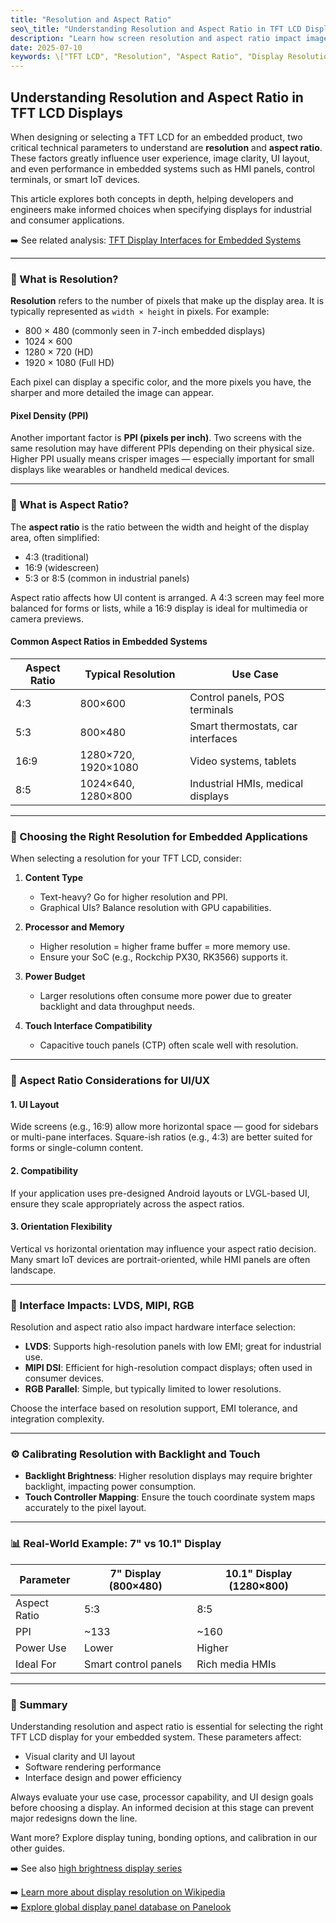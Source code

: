 ```yaml
---
title: "Resolution and Aspect Ratio"
seo\_title: "Understanding Resolution and Aspect Ratio in TFT LCD Displays"
description: "Learn how screen resolution and aspect ratio impact image clarity, UI layout, and compatibility in TFT LCD displays. This guide covers common resolutions, standard aspect ratios, and design considerations for embedded and industrial applications."
date: 2025-07-10
keywords: \["TFT LCD", "Resolution", "Aspect Ratio", "Display Resolution", "Embedded Display","Screen Size"]
---
```


## Understanding Resolution and Aspect Ratio in TFT LCD Displays

When designing or selecting a TFT LCD for an embedded product, two critical technical parameters to understand are **resolution** and **aspect ratio**. These factors greatly influence user experience, image clarity, UI layout, and even performance in embedded systems such as HMI panels, control terminals, or smart IoT devices.

This article explores both concepts in depth, helping developers and engineers make informed choices when specifying displays for industrial and consumer applications.

➡️ See related analysis: [TFT Display Interfaces for Embedded Systems](https://sites.google.com/view/embedded-sbc/display-interface)

---

### 📀 What is Resolution?

**Resolution** refers to the number of pixels that make up the display area. It is typically represented as `width × height` in pixels. For example:

* 800 × 480 (commonly seen in 7-inch embedded displays)
* 1024 × 600
* 1280 × 720 (HD)
* 1920 × 1080 (Full HD)

Each pixel can display a specific color, and the more pixels you have, the sharper and more detailed the image can appear.

#### Pixel Density (PPI)

Another important factor is **PPI (pixels per inch)**. Two screens with the same resolution may have different PPIs depending on their physical size. Higher PPI usually means crisper images — especially important for small displays like wearables or handheld medical devices.

---

### 📏 What is Aspect Ratio?

The **aspect ratio** is the ratio between the width and height of the display area, often simplified:

* 4:3 (traditional)
* 16:9 (widescreen)
* 5:3 or 8:5 (common in industrial panels)

Aspect ratio affects how UI content is arranged. A 4:3 screen may feel more balanced for forms or lists, while a 16:9 display is ideal for multimedia or camera previews.

#### Common Aspect Ratios in Embedded Systems

| Aspect Ratio | Typical Resolution  | Use Case                          |
| ------------ | ------------------- | --------------------------------- |
| 4:3          | 800×600             | Control panels, POS terminals     |
| 5:3          | 800×480             | Smart thermostats, car interfaces |
| 16:9         | 1280×720, 1920×1080 | Video systems, tablets            |
| 8:5          | 1024×640, 1280×800  | Industrial HMIs, medical displays |

---

### 🎯 Choosing the Right Resolution for Embedded Applications

When selecting a resolution for your TFT LCD, consider:

1. **Content Type**

   * Text-heavy? Go for higher resolution and PPI.
   * Graphical UIs? Balance resolution with GPU capabilities.

2. **Processor and Memory**

   * Higher resolution = higher frame buffer = more memory use.
   * Ensure your SoC (e.g., Rockchip PX30, RK3566) supports it.

3. **Power Budget**

   * Larger resolutions often consume more power due to greater backlight and data throughput needs.

4. **Touch Interface Compatibility**

   * Capacitive touch panels (CTP) often scale well with resolution.

---

### 🪮 Aspect Ratio Considerations for UI/UX

#### 1. UI Layout

Wide screens (e.g., 16:9) allow more horizontal space — good for sidebars or multi-pane interfaces. Square-ish ratios (e.g., 4:3) are better suited for forms or single-column content.

#### 2. Compatibility

If your application uses pre-designed Android layouts or LVGL-based UI, ensure they scale appropriately across the aspect ratios.

#### 3. Orientation Flexibility

Vertical vs horizontal orientation may influence your aspect ratio decision. Many smart IoT devices are portrait-oriented, while HMI panels are often landscape.

---

### 🧩 Interface Impacts: LVDS, MIPI, RGB

Resolution and aspect ratio also impact hardware interface selection:

* **LVDS**: Supports high-resolution panels with low EMI; great for industrial use.
* **MIPI DSI**: Efficient for high-resolution compact displays; often used in consumer devices.
* **RGB Parallel**: Simple, but typically limited to lower resolutions.

Choose the interface based on resolution support, EMI tolerance, and integration complexity.

---

### ⚙️ Calibrating Resolution with Backlight and Touch

* **Backlight Brightness**: Higher resolution displays may require brighter backlight, impacting power consumption.
* **Touch Controller Mapping**: Ensure the touch coordinate system maps accurately to the pixel layout.

---

### 📊 Real-World Example: 7" vs 10.1" Display

| Parameter    | 7" Display (800×480) | 10.1" Display (1280×800) |
| ------------ | -------------------- | ------------------------ |
| Aspect Ratio | 5:3                  | 8:5                      |
| PPI          | \~133                | \~160                    |
| Power Use    | Lower                | Higher                   |
| Ideal For    | Smart control panels | Rich media HMIs          |

---

### 🏁 Summary

Understanding resolution and aspect ratio is essential for selecting the right TFT LCD display for your embedded system. These parameters affect:

* Visual clarity and UI layout
* Software rendering performance
* Interface design and power efficiency

Always evaluate your use case, processor capability, and UI design goals before choosing a display. An informed decision at this stage can prevent major redesigns down the line.

Want more? Explore display tuning, bonding options, and calibration in our other guides.

➡️ See also [high brightness display series](https://www.rocktech.com.hk/high-brightness-displays/)

➡️ <a href="https://en.wikipedia.org/wiki/Display_resolution" rel="nofollow">Learn more about display resolution on Wikipedia</a><br>
➡️ <a href="https://www.panelook.com/" rel="nofollow">Explore global display panel database on Panelook</a>
